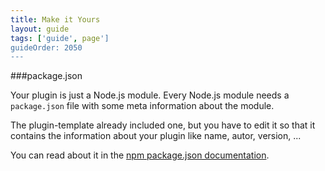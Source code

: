 ```yaml
---
title: Make it Yours
layout: guide
tags: ['guide', page']
guideOrder: 2050
---
```


###package.json

Your plugin is just a Node.js module. Every Node.js module needs a `package.json` file with 
some meta information about the module. 

The plugin-template already included one, but you have to edit it so that it contains the information
about your plugin like name, autor, version, ...

You can read about it in the [npm package.json documentation](https://npmjs.org/doc/json.html).
